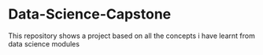 # Data-Science-Capstone
This repository shows a project based on all the concepts i have learnt from data science modules
